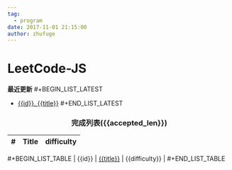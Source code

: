 ```yaml
---
tag:
  - program
date: 2017-11-01 21:15:00
author: zhufuge
---
```


# LeetCode-JS

**最近更新**
#+BEGIN_LIST_LATEST
- [{{id}}. {{title}}]({{url}})
#+END_LIST_LATEST

<!-- more -->

<h3 style="text-align:center;border:none;">完成列表({{accepted_len}})</h3>

|   # | Title | difficulty |
|----:|-------|:-----------|
#+BEGIN_LIST_TABLE
| {{id}} | [{{title}}]({{url}}) | {{difficulty}} |
#+END_LIST_TABLE